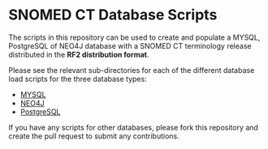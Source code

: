 # SNOMED CT Database Scripts

The scripts in this repository can be used to create and populate a MYSQL, PostgreSQL of NEO4J database with a SNOMED CT terminology release distributed in the **RF2 distribution format**.

Please see the relevant sub-directories for each of the different database load scripts for the three database types:

- [MYSQL](MySQL/)
- [NEO4J](NEO4J/)
- [PostgreSQL](PostgreSQL/)

If you have any scripts for other databases, please fork this repository and create the pull request to submit any contributions.
